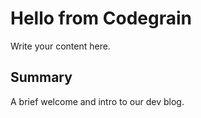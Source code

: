 # Hello from Codegrain

Write your content here.

## Summary

A brief welcome and intro to our dev blog.
